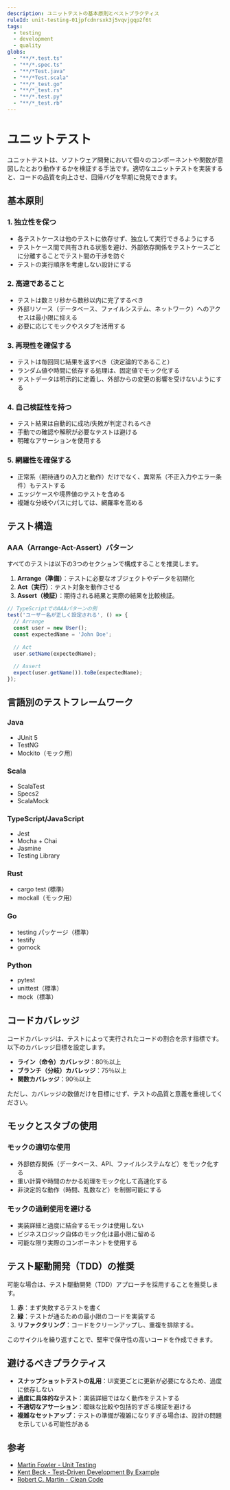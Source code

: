 ```yaml
---
description: ユニットテストの基本原則とベストプラクティス
ruleId: unit-testing-01jpfcdnrsxk3j5vqvjgqp2f6t
tags:
  - testing
  - development
  - quality
globs:
  - "**/*.test.ts"
  - "**/*.spec.ts"
  - "**/*Test.java"
  - "**/*Test.scala"
  - "**/*_test.go"
  - "**/*_test.rs"
  - "**/*.test.py"
  - "**/*_test.rb"
---
```


# ユニットテスト

ユニットテストは、ソフトウェア開発において個々のコンポーネントや関数が意図したとおり動作するかを検証する手法です。適切なユニットテストを実装すると、コードの品質を向上させ、回帰バグを早期に発見できます。

## 基本原則

### 1. 独立性を保つ

- 各テストケースは他のテストに依存せず、独立して実行できるようにする
- テストケース間で共有される状態を避け、外部依存関係をテストケースごとに分離することでテスト間の干渉を防ぐ
- テストの実行順序を考慮しない設計にする

### 2. 高速であること

- テストは数ミリ秒から数秒以内に完了するべき
- 外部リソース（データベース、ファイルシステム、ネットワーク）へのアクセスは最小限に抑える
- 必要に応じてモックやスタブを活用する

### 3. 再現性を確保する

- テストは毎回同じ結果を返すべき（決定論的であること）
- ランダム値や時間に依存する処理は、固定値でモック化する
- テストデータは明示的に定義し、外部からの変更の影響を受けないようにする

### 4. 自己検証性を持つ

- テスト結果は自動的に成功/失敗が判定されるべき
- 手動での確認や解釈が必要なテストは避ける
- 明確なアサーションを使用する

### 5. 網羅性を確保する

- 正常系（期待通りの入力と動作）だけでなく、異常系（不正入力やエラー条件）もテストする
- エッジケースや境界値のテストを含める
- 複雑な分岐やパスに対しては、網羅率を高める

## テスト構造

### AAA（Arrange-Act-Assert）パターン

すべてのテストは以下の3つのセクションで構成することを推奨します。

1. **Arrange（準備）**：テストに必要なオブジェクトやデータを初期化
2. **Act（実行）**：テスト対象を動作させる
3. **Assert（検証）**：期待される結果と実際の結果を比較検証。

```typescript
// TypeScriptでのAAAパターンの例
test('ユーザー名が正しく設定される', () => {
  // Arrange
  const user = new User();
  const expectedName = 'John Doe';
  
  // Act
  user.setName(expectedName);
  
  // Assert
  expect(user.getName()).toBe(expectedName);
});
```

## 言語別のテストフレームワーク

### Java

- JUnit 5
- TestNG
- Mockito（モック用）

### Scala

- ScalaTest
- Specs2
- ScalaMock

### TypeScript/JavaScript

- Jest
- Mocha + Chai
- Jasmine
- Testing Library

### Rust

- cargo test (標準)
- mockall（モック用）

### Go

- testing パッケージ（標準）
- testify
- gomock

### Python

- pytest
- unittest（標準）
- mock（標準）

## コードカバレッジ

コードカバレッジは、テストによって実行されたコードの割合を示す指標です。以下のカバレッジ目標を設定します。

- **ライン（命令）カバレッジ**：80％以上
- **ブランチ（分岐）カバレッジ**：75％以上
- **関数カバレッジ**：90％以上

ただし、カバレッジの数値だけを目標にせず、テストの品質と意義を重視してください。

## モックとスタブの使用

### モックの適切な使用

- 外部依存関係（データベース、API、ファイルシステムなど）をモック化する
- 重い計算や時間のかかる処理をモック化して高速化する
- 非決定的な動作（時間、乱数など）を制御可能にする

### モックの過剰使用を避ける

- 実装詳細と過度に結合するモックは使用しない
- ビジネスロジック自体のモック化は最小限に留める
- 可能な限り実際のコンポーネントを使用する

## テスト駆動開発（TDD）の推奨

可能な場合は、テスト駆動開発（TDD）アプローチを採用することを推奨します。

1. **赤**：まず失敗するテストを書く
2. **緑**：テストが通るための最小限のコードを実装する
3. **リファクタリング**：コードをクリーンアップし、重複を排除する。

このサイクルを繰り返すことで、堅牢で保守性の高いコードを作成できます。

## 避けるべきプラクティス

- **スナップショットテストの乱用**：UI変更ごとに更新が必要になるため、過度に依存しない
- **過度に具体的なテスト**：実装詳細ではなく動作をテストする
- **不適切なアサーション**：曖昧な比較や包括的すぎる検証を避ける
- **複雑なセットアップ**：テストの準備が複雑になりすぎる場合は、設計の問題を示している可能性がある

## 参考

- [Martin Fowler - Unit Testing](https://martinfowler.com/bliki/UnitTest.html)
- [Kent Beck - Test-Driven Development By Example](https://www.amazon.com/Test-Driven-Development-Kent-Beck/dp/0321146530)
- [Robert C. Martin - Clean Code](https://www.amazon.com/Clean-Code-Handbook-Software-Craftsmanship/dp/0132350882) 